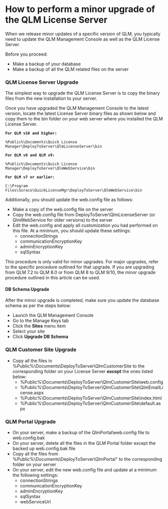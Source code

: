 # How to perform a minor upgrade of the QLM License Server

When we release minor updates of a specific version of QLM, you typically need to update the QLM Management Console as well as the QLM License Server.

Before you proceed:

* Make a backup of your database
* Make a backup of all the QLM related files on the server

### QLM License Server Upgrade

The simplest way to upgrade the QLM License Server is to copy the binary files from the new installation to your server.

Once you have upgraded the QLM Management Console to the latest version, locate the latest License Server binary files as shown below and copy them to the bin folder on your web server where you installed the QLM License Server.&#x20;

<pre><code><strong>For QLM v10 and higher:
</strong>
%Public%\Documents\Quick License Manager\DeployToServer\QlmLicenseServer\bin

<strong>For QLM v8 and QLM v9:
</strong>
%Public%\Documents\Quick License Manager\DeployToServer\QlmWebService\bin

<strong>For QLM v7 or earlier:
</strong>
C:\Program Files\Soraco\QuickLicenseMgr\DeployToServer\QlmWebService\bin
</code></pre>

&#x20;

Additionally, you should update the web.config file as follows:

* Make a copy of the web.config file on the server
* Copy the web.config file from DeployToServer\QlmLicenseServer (or QlmWebService for older versions) to the server
* Edit the web.config and apply all customization you had performed on this file. At a minimum, you should update these settings:
  * connectionStrings
  * communicationEncryptionKey
  * adminEncryptionKey
  * sqlSyntax

This procedure is only valid for minor upgrades. For major upgrades, refer to the specific procedure outlined for that upgrade. If you are upgrading from QLM 7.2 to QLM 8.0 or from QLM 8 to QLM 9/10, the minor upgrade procedure outlined in this article can be used.

#### DB Schema Upgrade

After the minor upgrade is completed, make sure you update the database schema as per the steps below:

* Launch the QLM Management Console
* Go to the Manage Keys tab
* Click the **Sites** menu item
* Select your site
* Click **Upgrade DB Schema**&#x20;

### QLM Customer Site Upgrade

* Copy all the files in %Public%\Documents\DeployToServer\QlmCustomerSite to the corresponding folder on your License Server **except** the ones listed below:
  * %Public%\Documents\DeployToServer\QlmCustomerSite\web.config
  * %Public%\Documents\DeployToServer\QlmCustomerSite\QlmEmailLicense.aspx
  * %Public%\Documents\DeployToServer\QlmCustomerSite\index.html
  * %Public%\Documents\DeployToServer\QlmCustomerSite\default.aspx

### QLM Portal Upgrade

* On your server, make a backup of the QlmPortal\web.config file to web.config.bak
* On your server, delete all the files in the QLM Portal folder except the backed up web.config.bak file
* Copy all the files from %Public%\Documents\DeployToServer\QlmPortal" to the corresponding folder on your server
* On your server, edit the new web.config file and update at a minimum the following settings:
  * connectionStrings
  * communicationEncryptionKey
  * adminEncryptionKey
  * sqlSyntax
  * webServiceUrl
